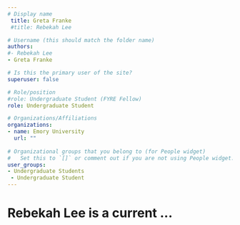 ```yaml
---
# Display name
 title: Greta Franke 
 #title: Rebekah Lee 

# Username (this should match the folder name)
authors:
#- Rebekah Lee
- Greta Franke

# Is this the primary user of the site?
superuser: false

# Role/position
#role: Undergraduate Student (FYRE Fellow)
role: Undergraduate Student 

# Organizations/Affiliations
organizations:
- name: Emory University
  url: ""
  
# Organizational groups that you belong to (for People widget)
#   Set this to `[]` or comment out if you are not using People widget.
user_groups:
- Undergraduate Students 
 - Undergraduate Student 
---
```


# Rebekah Lee is a current ...
